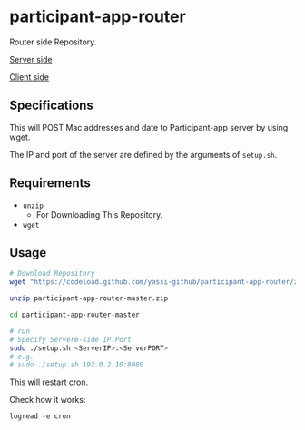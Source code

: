 # participant-app-router

Router side Repository.

[Server side](https://github.com/higuruchi/participant-app)

[Client side](https://github.com/yassi-github/participant-app-client)


## Specifications

This will POST Mac addresses and date to Participant-app server by using wget.

The IP and port of the server are defined by the arguments of `setup.sh`.


## Requirements

- `unzip`
    - For Downloading This Repository.
- `wget`

## Usage

```bash
# Download Repository
wget "https://codeload.github.com/yassi-github/participant-app-router/zip/refs/heads/master" -O participant-app-router-master.zip

unzip participant-app-router-master.zip

cd participant-app-router-master

# run
# Specify Servere-side IP:Port
sudo ./setup.sh <ServerIP>:<ServerPORT>
# e.g.
# sudo ./setup.sh 192.0.2.10:8080
```

This will restart cron.  

Check how it works:

```
logread -e cron
```
